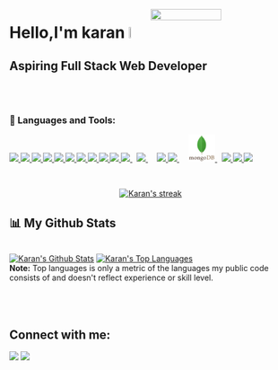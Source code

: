 <a href="#"><img width="50%" height="60%" src="https://user-images.githubusercontent.com/78134745/138696911-d01c92bb-4ba1-4bfa-8d9e-477ade7dbc20.gif" height="175px" align="right"/></a>
<h1 >Hello,I'm karan <img  width="5%" height="7%" src="https://user-images.githubusercontent.com/78134745/138698299-df8b4961-53b4-4181-9143-0b50fb433b9f.gif"> </h1> 

## Aspiring Full Stack Web Developer

<!--
 🙋‍♂️ About Me

- 🔭 I’m currently working on **[Covid-19 Tracker](https://covid-19-tracker-e4bda.web.app/)**

- 🌱 I’m currently learning **Data Structures and Algorithms.**

- 👯 I’m looking to collaborate on **OpenSource Projects**

- 👨‍💻 All of my projects are available at **[My Portfolio](https://subhamraoniar.com)**

- 📫 How to reach me **subham.raoniar@gmail.com**

- ⚡ Fun fact **I play games and go to the GYM very often.**
-->
<br> </br>
### 🚀 Languages and Tools:

<p align="left"> 
    <a href="https://icons8.com/icon/40670/c-programming"> <img src="https://img.icons8.com/color/48/000000/c-programming.png"/> </a>
    <a href="https://icons8.com/icon/40669/c++">    <img src="https://img.icons8.com/color/48/000000/c-plus-plus-logo.png"/> </a>
    <a href="https://www.java.com" target="_blank"> <img src="https://img.icons8.com/color/48/000000/java-coffee-cup-logo.png"/> </a>
    <a href="https://www.python.org" target="_blank"> <img src="https://img.icons8.com/color/48/000000/python.png"/> </a> 
    <a href="https://www.w3.org/html/" target="_blank"> <img src="https://img.icons8.com/color/48/000000/html-5.png"/> </a> 
    <a href="https://www.w3schools.com/css/" target="_blank"> <img src="https://img.icons8.com/color/48/000000/css3.png"/> </a> 
    <a href="https://getbootstrap.com" target="_blank"> <img src="https://img.icons8.com/color/48/000000/bootstrap.png"/> </a> 
    <a href="https://developer.mozilla.org/en-US/docs/Web/JavaScript" target="_blank"> <img src="https://img.icons8.com/color/40/000000/javascript.png"/> </a> 
    <a href="https://icons8.com/icon/fAMVO_fuoOuC/php-logo"> <img src="https://img.icons8.com/officel/40/000000/php-logo.png"/> </a>
    <a href="https://reactjs.org/" target="_blank"> <img src="https://img.icons8.com/color/48/000000/react-native.png"/> </a>
    <a href="https://icons8.com/icon/qV-JzWYl9dzP/django">  <img src="https://img.icons8.com/color/48/000000/django.png"/> </a>&nbsp;
    <a style="padding-right:8px;" href="https://nodejs.org" target="_blank"> <img src="https://img.icons8.com/color/48/000000/nodejs.png"/> </a> &nbsp;
    <a href="https://icons8.com/icon/9nLaR5KFGjN0/mysql-logo"> <img src="https://img.icons8.com/fluency/48/000000/mysql-logo.png"/> </a>
    <a style="padding-right:8px;" href="https://www.postgresql.org/" target="_blank"><img src="https://img.icons8.com/color/48/000000/postgreesql.png"/> </a>&nbsp;
    <a href="https://www.mongodb.com/" target="_blank"> <img src="https://raw.githubusercontent.com/devicons/devicon/master/icons/mongodb/mongodb-original-wordmark.svg" alt="mongodb" width="48" height="48"/> </a> &nbsp;
    <a href="https://redux.js.org" target="_blank"> <img src="https://img.icons8.com/color/48/000000/redux.png"/> </a>
    <a href="https://icons8.com/icon/62452/firebase"> <img src="https://img.icons8.com/color/48/000000/firebase.png"/> </a>
    <a href="https://icons8.com/icon/gFw7X5Tbl3ss/material-ui">  <img src="https://img.icons8.com/color/48/000000/material-ui.png"/> </a>
    
</p>

<!-- [![React Badge](https://img.shields.io/badge/-React-61DBFB?style=for-the-badge&labelColor=black&logo=react&logoColor=61DBFB)](#)  [![Javascript Badge](https://img.shields.io/badge/-Javascript-F0DB4F?style=for-the-badge&labelColor=black&logo=javascript&logoColor=F0DB4F)](#) [![Typescript Badge](https://img.shields.io/badge/-Typescript-007acc?style=for-the-badge&labelColor=black&logo=typescript&logoColor=007acc)](#) [![Nodejs Badge](https://img.shields.io/badge/-Nodejs-3C873A?style=for-the-badge&labelColor=black&logo=node.js&logoColor=3C873A)](#) [![GraphQL Badge](https://img.shields.io/badge/-GraphQl-e535ab?style=for-the-badge&labelColor=black&logo=node.js&logoColor=e535ab)](#) -->
<br/>

<p align="center">
    <a href="https://github.com/karandesai24/github-readme-streak-stats">
        <img title="🔥 Get streak stats for your profile at git.io/streak-stats" alt="Karan's streak" src="https://github-readme-streak-stats.herokuapp.com/?user=karandesai24&theme=black-ice&hide_border=true&stroke=0000&background=060A0CD0"/>
    </a>
</p>

## 📊 My Github Stats

  <br/>
    <a href="https://github.com/karandesai24/github-readme-stats"><img alt="Karan's Github Stats" src="https://github-readme-stats.vercel.app/api?username=karandesai24&show_icons=true&count_private=true&theme=react&hide_border=true&bg_color=0D1117" /></a>
  <a href="https://github.com/karandesai24/github-readme-stats"><img alt="Karan's Top Languages" src="https://github-readme-stats.vercel.app/api/top-langs/?username=karandesai24&langs_count=8&count_private=true&layout=compact&theme=react&hide_border=true&bg_color=0D1117" /></a>
  <br/>
  <b>Note:</b> Top languages is only a metric of the languages my public code consists of and doesn't reflect experience or skill level.


<br/>
<br/>
<!--
<a href="https://github.com/karandesai24/github-readme-activity-graph"><img alt="Karan's Activity Graph" src="https://activity-graph.herokuapp.com/graph?username=karandesai24&bg_color=0D1117&color=5BCDEC&line=5BCDEC&point=FFFFFF&hide_border=true" /></a>
-->
<br/>
<br/>

## Connect with me:
<p align="left">

<a href = "https://www.linkedin.com/in/karan-desai-80b7a4148/"><img src="https://img.icons8.com/fluent/48/000000/linkedin.png"/></a>
<a href = "https://twitter.com/karandesai09"><img src="https://img.icons8.com/fluent/48/000000/twitter.png"/></a>

</p>
<!--


## ❤ Github Profile Views and Followers
<a href="https://github.com/karandesai24/github-profile-views-counter">
    <img src="https://komarev.com/ghpvc/?username=karandesai24">
</a>
<a href="https://github.com/karandesai24?tab=followers"><img src="https://img.shields.io/github/followers/karandesai24?label=Followers&style=social" alt="GitHub Badge"></a>
-->
